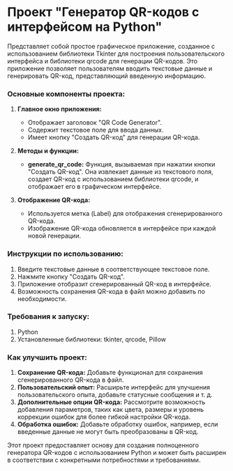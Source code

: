 # Проект "Генератор QR-кодов с интерфейсом на Python" 
Представляет собой простое графическое приложение, созданное с использованием библиотеки Tkinter для построения пользовательского интерфейса и библиотеки qrcode для генерации QR-кодов. Это приложение позволяет пользователям вводить текстовые данные и генерировать QR-код, представляющий введенную информацию.

### Основные компоненты проекта:

1. **Главное окно приложения:**
   - Отображает заголовок "QR Code Generator".
   - Содержит текстовое поле для ввода данных.
   - Имеет кнопку "Создать QR-код" для генерации QR-кода.

2. **Методы и функции:**
   - **generate_qr_code:** Функция, вызываемая при нажатии кнопки "Создать QR-код". Она извлекает данные из текстового поля, создает QR-код с использованием библиотеки qrcode, и отображает его в графическом интерфейсе.

3. **Отображение QR-кода:**
   - Используется метка (Label) для отображения сгенерированного QR-кода.
   - Изображение QR-кода обновляется в интерфейсе при каждой новой генерации.

### Инструкции по использованию:

1. Введите текстовые данные в соответствующее текстовое поле.
2. Нажмите кнопку "Создать QR-код".
3. Приложение отобразит сгенерированный QR-код в интерфейсе.
4. Возможность сохранения QR-кода в файл можно добавить по необходимости.

### Требования к запуску:

1. Python
2. Установленные библиотеки: tkinter, qrcode, Pillow

### Как улучшить проект:

1. **Сохранение QR-кода:** Добавьте функционал для сохранения сгенерированного QR-кода в файл.
2. **Пользовательский опыт:** Расширьте интерфейс для улучшения пользовательского опыта, добавьте статусные сообщения и т. д.
3. **Дополнительные опции QR-кода:** Рассмотрите возможность добавления параметров, таких как цвета, размеры и уровень коррекции ошибок для более гибкой настройки QR-кода.
4. **Обработка ошибок:** Добавьте обработку ошибок, например, если введенные данные не могут быть преобразованы в QR-код.

Этот проект предоставляет основу для создания полноценного генератора QR-кодов с использованием Python и может быть расширен в соответствии с конкретными потребностями и требованиями.
